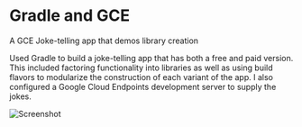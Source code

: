 # Gradle and GCE
A GCE Joke-telling app that demos library creation 


Used Gradle to build a joke-telling app that has both a free and paid version. This included factoring functionality into libraries as well as using build flavors to modularize the construction of each variant of the app. I also configured a Google Cloud Endpoints development server to supply the jokes.

![Screenshot](https://raw.github.com/LuisAlvarez12/Jokes-GCE/Screenshot_1492568952.png)
